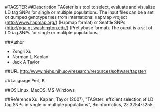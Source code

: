 #TAGSTER
##Description
TAGster is a tool to select, evaluate and visualize LD tag SNPs for single or multiple populations. The input files can be a set of dumped genotype files from International HapMap Project (http://www.hapmap.org/) (Hapmap format) or Seattle SNPs (http://pga.gs.washington.edu/) (Prettybase format). The ouput is a set of LD tag SNPs for single or multiple populations.

##Author
* Zongli Xu
* Norman L. Kaplan
* Jack A Taylor

##URL
http://www.niehs.nih.gov/research/resources/software/tagster/

##Language
Perl, R

##OS
Linux, MacOS, MS-Windows

##Reference
Xu, Kaplan, Taylor (2007), "TAGster: efficient selection of LD tag SNPs in single or multiple populations", Bioinformatics, 23:3254-3255.

